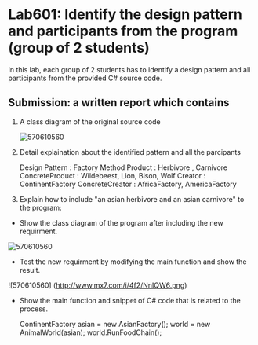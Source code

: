 # Lab601: Identify the design pattern and participants from the program (group of 2 students)

In this lab, each group of 2 students has to identify a design pattern and all participants 
from the provided C# source code. 

## Submission: a written report which contains

1. A class diagram of the original source code

	![570610560](http://www.mx7.com/i/586/vpTaHo.png)

2. Detail explaination about the identified pattern and all the parcipants

	Design Pattern : Factory Method
	Product : Herbivore , Carnivore
	ConcreteProduct :  Wildebeest, Lion, Bison, Wolf
	Creator : ContinentFactory
	ConcreteCreator : AfricaFactory, AmericaFactory

3. Explain how to include "an asian herbivore and an asian carnivore" to the program: 
  - Show the class diagram of the program after including the new requirment.

  ![570610560](http://www.mx7.com/i/45b/iQEE0R.png)

  - Test the new requirment by modifying the main function and show the result.
  
  ![570610560] (http://www.mx7.com/i/4f2/NnIQW6.png)

  - Show the main function and snippet of C# code that is related to the process.

      ContinentFactory asian = new AsianFactory();
      world = new AnimalWorld(asian);
      world.RunFoodChain();

